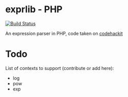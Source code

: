 exprlib - PHP
=============

[![Build Status](https://secure.travis-ci.org/rezzza/exprlib.png)](http://travis-ci.org/rezzza/exprlib)

An expression parser in PHP, code taken on [codehackit](http://codehackit.blogspot.fr/2011/08/expression-parser-in-php.html)

# Todo

List of contexts to support (contribute or add here):

- log
- pow
- exp

